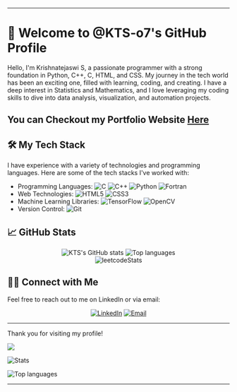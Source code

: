 
---

# 👋 Welcome to @KTS-o7's GitHub Profile

Hello, I'm Krishnatejaswi S, a passionate programmer with a strong foundation in Python, C++, C, HTML, and CSS. My journey in the tech world has been an exciting one, filled with learning, coding, and creating. I have a deep interest in Statistics and Mathematics, and I love leveraging my coding skills to dive into data analysis, visualization, and automation projects.

## You can Checkout my Portfolio Website [Here](https://krishnatejaswi-s.vercel.app/)

## 🛠️ My Tech Stack

I have experience with a variety of technologies and programming languages. Here are some of the tech stacks I've worked with:

- Programming Languages: ![C](https://img.shields.io/badge/c-%2300599C.svg?style=for-the-badge&logo=c&logoColor=white) ![C++](https://img.shields.io/badge/c++-%2300599C.svg?style=for-the-badge&logo=c%2B%2B&logoColor=white) ![Python](https://img.shields.io/badge/python-3670A0?style=for-the-badge&logo=python&logoColor=ffdd54) ![Fortran](https://img.shields.io/badge/Fortran-%23734F96.svg?style=for-the-badge&logo=fortran&logoColor=white)
- Web Technologies: ![HTML5](https://img.shields.io/badge/html5-%23E34F26.svg?style=for-the-badge&logo=html5&logoColor=white) ![CSS3](https://img.shields.io/badge/css3-%231572B6.svg?style=for-the-badge&logo=css3&logoColor=white)
- Machine Learning Libraries: ![TensorFlow](https://img.shields.io/badge/TensorFlow-%23FF6F00.svg?style=for-the-badge&logo=TensorFlow&logoColor=white) ![OpenCV](https://img.shields.io/badge/opencv-%23white.svg?style=for-the-badge&logo=opencv&logoColor=white)
- Version Control: ![Git](https://img.shields.io/badge/git-%23F05033.svg?style=for-the-badge&logo=git&logoColor=white)

## 📈 GitHub Stats

<p align="center">
  <img src="https://github-readme-stats.vercel.app/api?username=KTS-o7&rank_icon=github&theme=github_dark" alt="KTS's GitHub stats">
  <img src="https://github-readme-streak-stats.herokuapp.com/?user=KTS-o7&theme=github_dark&hide_border=false" alt="Top languages"><br>
  <img src="https://leetcard.jacoblin.cool/KTS-o7?theme=dark&cache=0" alt="leetcodeStats"><br>
  

  
</p>

## 🤝🏻 Connect with Me

Feel free to reach out to me on LinkedIn or via email:

<p align="center">
<a href="https://www.linkedin.com/in/krishnatejaswi-shenthar/" target="_blank"><img alt="LinkedIn" src="https://img.shields.io/badge/linkedin-%230077B5.svg?style=for-the-badge&logo=linkedin&logoColor=white)"></a>
<a href="mailto:krishna.tejaswi@shenthar.com"><img alt="Email" src="https://img.shields.io/badge/Gmail-D14836?style=for-the-badge&logo=gmail&logoColor=white"></a>
</p>

---

Thank you for visiting my profile!

[![](https://visitcount.itsvg.in/api?id=KTS-o7&icon=0&color=0)](https://visitcount.itsvg.in)<br>

<img src="https://github-profile-summary-cards.vercel.app/api/cards/profile-details?username=KTS-o7&theme=github_dark" alt="Stats">

<img src="https://github-readme-stats.vercel.app/api/top-langs/?username=KTS-o7&hide_progress=true&theme=github_dark" alt="Top languages"><br> 


---

